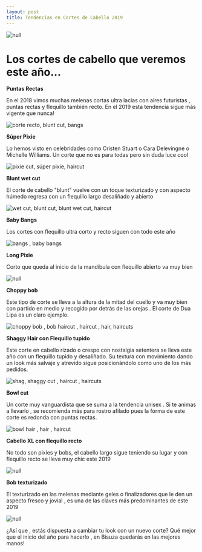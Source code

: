 ```yaml
---
layout: post
title: Tendencias en Cortes de Cabello 2019
---
```

![null](/img/uploads/new-york-str-c-rs17-14362.jpg)

# Los cortes de cabello que veremos este año...

**Puntas Rectas**

En el 2018 vimos muchas melenas cortas ultra lacias con aires futuristas , puntas rectas y flequillo también recto. En el 2019 esta tendencia sigue más vigente que nunca!

![corte recto, blunt cut, bangs](/img/uploads/pelorojo.jpg)

**Súper Pixie**

Lo hemos visto en celebridades como Cristen Stuart o Cara Delevingne o Michelle Williams. Un corte que no es para todas pero sin duda luce cool

![pixie cut, súper pixie, haircut](/img/uploads/cortes_de_pelo_para_2019_2981_490x736.jpg)

**Blunt wet cut**

El corte de cabello "blunt" vuelve con un toque texturizado y con aspecto húmedo regresa con un flequillo largo desaliñado y abierto

![wet cut, blunt cut, blunt wet cut, haircut](/img/uploads/bluntwet.jpg)

**Baby Bangs**

Los cortes con flequillo ultra corto y recto siguen con todo este año

![bangs , baby bangs ](/img/uploads/2abcbd7da433e4f12c369c8ea2ba91c2.jpg)

**Long Pixie**

Corto que queda al inicio de la mandíbula con flequillo abierto va muy bien

![null](/img/uploads/longpixie.jpg)

**Choppy bob**

Este tipo de corte se lleva a la altura de la mitad del cuello y va muy bien con partido en medio y recogido por detrás de las orejas . El corte de Dua Lipa es un claro ejemplo.

![choppy bob , bob haircut , haircut , hair, haircuts](/img/uploads/0686be129b112b93b5afe3207147a2ff.jpg)

**Shaggy Hair con Flequillo tupido**

Este corte en cabello rizado o crespo con nostalgia setentera se lleva este año con un flequillo tupido y desaliñado. Su textura con movimiento dando un look más salvaje y atrevido sigue posicionándolo como uno de los más pedidos.

![shag, shaggy cut , haircut , haircuts](/img/uploads/5b7baf348d828d55eae3e49748a62655.jpg)

**Bowl cut**

Un corte muy vanguardista que se suma a la tendencia unisex  . Si te animas a llevarlo , se recomienda más para rostro afilado pues la forma de este corte es redonda con puntas rectas.

![bowl hair , hair , haircut ](/img/uploads/956635aabee8967bd05119c0f9cc4b06.jpg)

**Cabello XL con flequillo recto**

No todo son pixies y bobs, el cabello largo sigue teniendo su lugar y con flequillo recto se lleva muy chic este 2019

![null](/img/uploads/b316356266691070caaf56ff0e442b01.jpg)

**Bob texturizado**

El texturizado en las melenas mediante geles o finalizadores que le den un aspecto fresco y jovial , es una de las claves más predominantes de este 2019

![null](/img/uploads/wetbob.jpg)

¿Así que , estás dispuesta a cambiar tu look con un nuevo corte? Qué mejor que el inicio del año para hacerlo , en Bisuza quedarás en las mejores manos!
